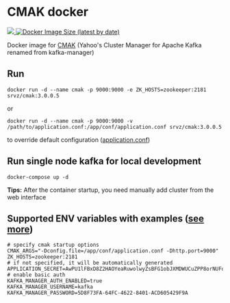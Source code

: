 # CMAK docker

<p align="left">
  <a href="https://hub.docker.com/r/srvz/cmak">
    <img src="https://img.shields.io/docker/v/srvz/cmak" />
  </a>
  <a href="https://hub.docker.com/r/srvz/cmak">
    <img alt="Docker Image Size (latest by date)" src="https://img.shields.io/docker/image-size/srvz/cmak">
  </a>
</p>

Docker image for [CMAK](https://github.com/yahoo/CMAK) (Yahoo's Cluster Manager for Apache Kafka renamed from kafka-manager)


## Run

```
docker run -d --name cmak -p 9000:9000 -e ZK_HOSTS=zookeeper:2181 srvz/cmak:3.0.0.5
```

or

```
docker run -d --name cmak -p 9000:9000 -v /path/to/application.conf:/app/conf/application.conf srvz/cmak:3.0.0.5
```

to override default configuration ([application.conf](https://github.com/yahoo/CMAK/blob/master/conf/application.conf))

## Run single node kafka for local development

```
docker-compose up -d
```

**Tips:** After the container startup, you need manually add cluster from the web interface

## Supported ENV variables with examples ([see more](https://github.com/yahoo/CMAK#configuration))

```
# specify cmak startup options
CMAK_ARGS="-Dconfig.file=/app/conf/application.conf -Dhttp.port=9000"
ZK_HOSTS=zookeeper:2181
# if not specified, it will be automatically generated
APPLICATION_SECRET=AwPU1lFBxD8Z2HAOYeaRuwolwyZsBFG1obJXMDWUCuZPP8orNUFodH6cgB5ayQc6
# enable basic auth
KAFKA_MANAGER_AUTH_ENABLED=true
KAFKA_MANAGER_USERNAME=kafka
KAFKA_MANAGER_PASSWORD=5D8F73FA-64FC-4622-8401-ACD605429F9A
```

